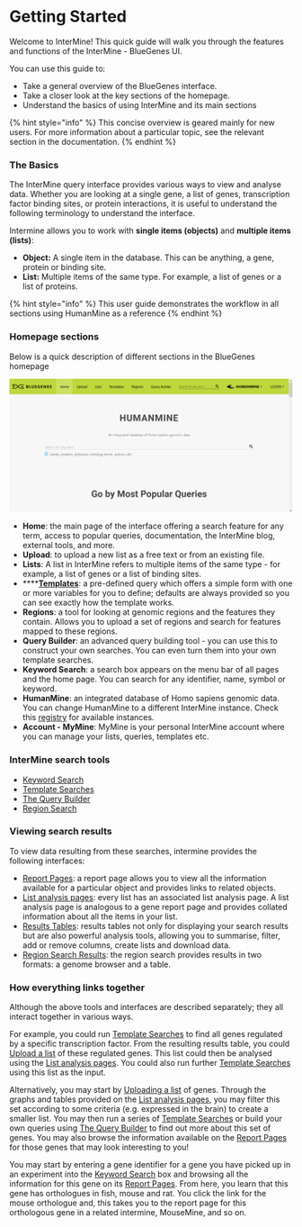 # Getting Started

Welcome to InterMine! This quick guide will walk you through the features and functions of the InterMine - BlueGenes UI. 

You can use this guide to:

* Take a general overview of the BlueGenes interface.
* Take a closer look at the key sections of the homepage.
* Understand the basics of using InterMine and its main sections 

{% hint style="info" %}
This concise overview is geared mainly for new users. For more information about a particular topic, see the relevant section in the documentation. 
{% endhint %}

### The Basics

The InterMine query interface provides various ways to view and analyse data. Whether you are looking at a single gene, a list of genes, transcription factor binding sites, or protein interactions, it is useful to understand the following terminology to understand the interface. 

Intermine allows you to work with **single items \(objects\)** and **multiple items \(lists\)**:

* **Object:** A single item in the database. This can be anything, a gene, protein or binding site.
* **List:** Multiple items of the same type. For example, a list of genes or a list of proteins.

{% hint style="info" %}
This user guide demonstrates the workflow in all sections using HumanMine as a reference
{% endhint %}

### Homepage sections

Below is a quick description of different sections in the BlueGenes homepage

![The BlueGenes UI Homepage](../../.gitbook/assets/homepage.png)

* **Home**: the main page of the interface offering a search feature for any term, access to popular queries, documentation, the InterMine blog, external tools, and more.  
* **Upload**: to upload a new list as a free text or from an existing file. 
* **Lists**: A list in InterMine refers to multiple items of the same type - for example, a list of genes or a list of binding sites. 
* \*\*\*\*[**Templates**](template-search.md): a pre-defined query which offers a simple form with one or more variables for you to define; defaults are always provided so you can see exactly how the template works.
* **Regions**: a tool for looking at genomic regions and the features they contain. Allows you to upload a set of regions and search for features mapped to these regions.
* **Query Builder**: an advanced query building tool - you can use this to construct your own searches. You can even turn them into your own template searches.
* **Keyword Search**: a search box appears on the menu bar of all pages and the home page. You can search for any identifier, name, symbol or keyword.
* **HumanMine**: an integrated database of Homo sapiens genomic data. You can change HumanMine to a different InterMine instance. Check this [registry](http://registry.intermine.org/) for available instances.   
* **Account - MyMine**: MyMine is your personal InterMine account where you can manage your lists, queries, templates etc.  

### InterMine search tools

* [Keyword Search](https://flymine.readthedocs.io/en/latest/quick-search/Documentationquicksearch.html#quicksearch)
* [Template Searches](template-search.md)
* [The Query Builder](https://flymine.readthedocs.io/en/latest/query-builder/Documentationquerybuilder.html#querybuilder)
* [Region Search](https://flymine.readthedocs.io/en/latest/region-search/Documentationregionsearch.html#regionsearch)

### Viewing search results

To view data resulting from these searches, intermine provides the following interfaces:

* [Report Pages](https://flymine.readthedocs.io/en/latest/report-pages/Documentationreportpages.html#reportpages): a report page allows you to view all the information available for a particular object and provides links to related objects. 
* [List analysis pages](https://flymine.readthedocs.io/en/latest/lists/analysis/Documentationlistanalysispages.html#listanalysispage): every list has an associated list analysis page. A list analysis page is analogous to a gene report page and provides collated information about all the items in your list.
* [Results Tables](https://flymine.readthedocs.io/en/latest/results-tables/Documentationresultstables.html#resultstables): results tables not only for displaying your search results but are also powerful analysis tools, allowing you to summarise, filter, add or remove columns, create lists and download data.
* [Region Search Results](https://flymine.readthedocs.io/en/latest/region-search/Documentationregionsearch.html#regionsearchresults): the region search provides results in two formats: a genome browser and a table. 

### How everything links together

Although the above tools and interfaces are described separately; they all interact together in various ways. 

For example, you could run [Template Searches](template-search.md) to find all genes regulated by a specific transcription factor. From the resulting results table, you could [Upload a list](https://flymine.readthedocs.io/en/latest/lists/upload/Documentationlistupload.html#listupload) of these regulated genes. This list could then be analysed using the [List analysis pages](https://flymine.readthedocs.io/en/latest/lists/analysis/Documentationlistanalysispages.html#listanalysispage). You could also run further [Template Searches ](template-search.md)using this list as the input.

Alternatively, you may start by [Uploading a list](https://flymine.readthedocs.io/en/latest/lists/upload/Documentationlistupload.html#listupload) of genes. Through the graphs and tables provided on the [List analysis pages](https://flymine.readthedocs.io/en/latest/lists/analysis/Documentationlistanalysispages.html#listanalysispage), you may filter this set according to some criteria \(e.g. expressed in the brain\) to create a smaller list. You may then run a series of [Template Searches](template-search.md) or build your own queries using [The Query Builder](https://flymine.readthedocs.io/en/latest/query-builder/Documentationquerybuilder.html#querybuilder) to find out more about this set of genes. You may also browse the information available on the [Report Pages](https://flymine.readthedocs.io/en/latest/report-pages/Documentationreportpages.html#reportpages) for those genes that may look interesting to you! 

You may start by entering a gene identifier for a gene you have picked up in an experiment into the [Keyword Search](https://flymine.readthedocs.io/en/latest/quick-search/Documentationquicksearch.html#quicksearch) box and browsing all the information for this gene on its [Report Pages](https://flymine.readthedocs.io/en/latest/report-pages/Documentationreportpages.html#reportpages). From here, you learn that this gene has orthologues in fish, mouse and rat. You click the link for the mouse orthologue and, this takes you to the report page for this orthologous gene in a related intermine, MouseMine, and so on.

